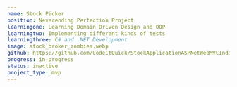 ```yaml
---
name: Stock Picker
position: Neverending Perfection Project
learningone: Learning Domain Driven Design and OOP
learningtwo: Implementing different kinds of tests
learningthree: C# and .NET Development 
image: stock_broker_zombies.webp
github: https://github.com/CodeItQuick/StockApplicationASPNetWebMVCIndividualIdentity
progress: in-progress
status: inactive
project_type: mvp
---
```

